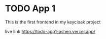 # TODO App 1

This is the first frontend in my keycloak project

live link <https://todo-app1-ashen.vercel.app/>
